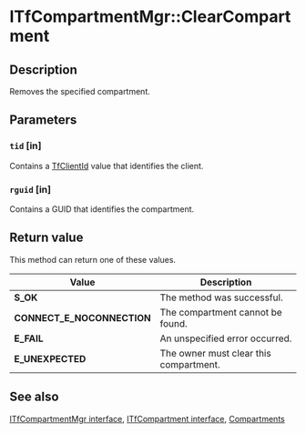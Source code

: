 # ITfCompartmentMgr::ClearCompartment

## Description

Removes the specified compartment.

## Parameters

### `tid` [in]

Contains a [TfClientId](https://learn.microsoft.com/windows/desktop/TSF/tfclientid) value that identifies the client.

### `rguid` [in]

Contains a GUID that identifies the compartment.

## Return value

This method can return one of these values.

| Value | Description |
| --- | --- |
| **S_OK** | The method was successful. |
| **CONNECT_E_NOCONNECTION** | The compartment cannot be found. |
| **E_FAIL** | An unspecified error occurred. |
| **E_UNEXPECTED** | The owner must clear this compartment. |

## See also

[ITfCompartmentMgr interface](https://learn.microsoft.com/windows/win32/api/msctf/nn-msctf-itfcompartmentmgr), [ITfCompartment interface](https://learn.microsoft.com/windows/win32/api/msctf/nn-msctf-itfcompartment), [Compartments](https://learn.microsoft.com/windows/desktop/TSF/compartments)